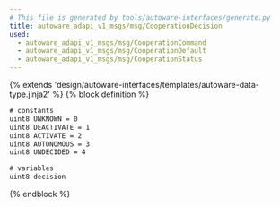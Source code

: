 ```yaml
---
# This file is generated by tools/autoware-interfaces/generate.py
title: autoware_adapi_v1_msgs/msg/CooperationDecision
used:
  - autoware_adapi_v1_msgs/msg/CooperationCommand
  - autoware_adapi_v1_msgs/msg/CooperationDefault
  - autoware_adapi_v1_msgs/msg/CooperationStatus
---
```


{% extends 'design/autoware-interfaces/templates/autoware-data-type.jinja2' %}
{% block definition %}

```txt
# constants
uint8 UNKNOWN = 0
uint8 DEACTIVATE = 1
uint8 ACTIVATE = 2
uint8 AUTONOMOUS = 3
uint8 UNDECIDED = 4

# variables
uint8 decision
```

{% endblock %}
